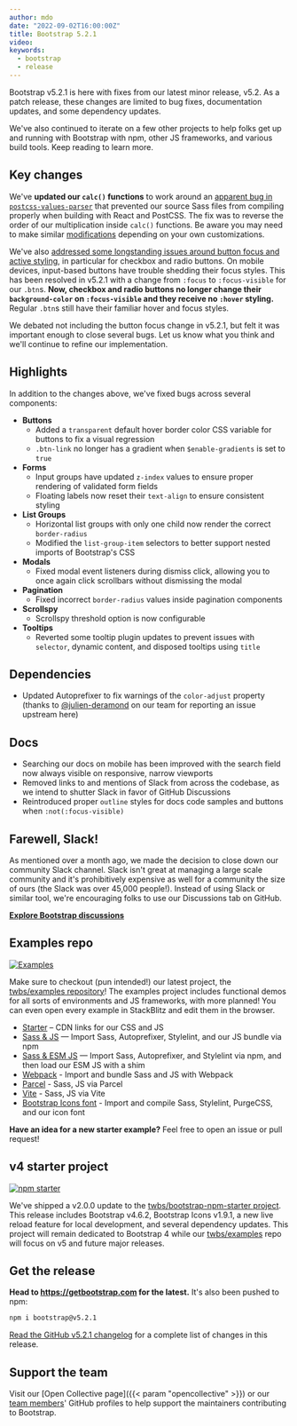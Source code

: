 ```yaml
---
author: mdo
date: "2022-09-02T16:00:00Z"
title: Bootstrap 5.2.1
video:
keywords:
  - bootstrap
  - release
---
```


Bootstrap v5.2.1 is here with fixes from our latest minor release, v5.2. As a patch release, these changes are limited to bug fixes, documentation updates, and some dependency updates.

We've also continued to iterate on a few other projects to help folks get up and running with Bootstrap with npm, other JS frameworks, and various build tools. Keep reading to learn more.

## Key changes

We've **updated our `calc()` functions** to work around an [apparent bug in `postcss-values-parser`](https://github.com/shellscape/postcss-values-parser/issues/138) that prevented our source Sass files from compiling properly when building with React and PostCSS. The fix was to reverse the order of our multiplication inside `calc()` functions. Be aware you may need to make similar [modifications](https://github.com/twbs/bootstrap/pull/37079) depending on your own customizations.

We've also [addressed some longstanding issues around button focus and active styling](https://github.com/twbs/bootstrap/pull/37026), in particular for checkbox and radio buttons. On mobile devices, input-based buttons have trouble shedding their focus styles. This has been resolved in v5.2.1 with a change from `:focus` to `:focus-visible` for our `.btn`s. **Now, checkbox and radio buttons no longer change their `background-color` on `:focus-visible` and they receive no `:hover` styling.** Regular `.btn`s still have their familiar hover and focus styles.

We debated not including the button focus change in v5.2.1, but felt it was important enough to close several bugs. Let us know what you think and we'll continue to refine our implementation.

## Highlights

In addition to the changes above, we've fixed bugs across several components:

- **Buttons**
  - Added a `transparent` default hover border color CSS variable for buttons to fix a visual regression
  - `.btn-link` no longer has a gradient when `$enable-gradients` is set to `true`
- **Forms**
  - Input groups have updated `z-index` values to ensure proper rendering of validated form fields
  - Floating labels now reset their `text-align` to ensure consistent styling
- **List Groups**
  - Horizontal list groups with only one child now render the correct `border-radius`
  - Modified the `list-group-item` selectors to better support nested imports of Bootstrap's CSS
- **Modals**
  - Fixed modal event listeners during dismiss click, allowing you to once again click scrollbars without dismissing the modal
- **Pagination**
  - Fixed incorrect `border-radius` values inside pagination components
- **Scrollspy**
  - Scrollspy threshold option is now configurable
- **Tooltips**
  - Reverted some tooltip plugin updates to prevent issues with `selector`, dynamic content, and disposed tooltips using `title`

## Dependencies

- Updated Autoprefixer to fix warnings of the `color-adjust` property (thanks to [@julien-deramond](https://github.com/julien-deramond/) on our team for reporting an issue upstream here)

## Docs

- Searching our docs on mobile has been improved with the search field now always visible on responsive, narrow viewports
- Removed links to and mentions of Slack from across the codebase, as we intend to shutter Slack in favor of GitHub Discussions
- Reintroduced proper `outline` styles for docs code samples and buttons when `:not(:focus-visible)`

## Farewell, Slack!

As mentioned over a month ago, we made the decision to close down our community Slack channel. Slack isn't great at managing a large scale community and it's prohibitively expensive as well for a community the size of ours (the Slack was over 45,000 people!). Instead of using Slack or similar tool, we're encouraging folks to use our Discussions tab on GitHub.

**[Explore Bootstrap discussions](https://github.com/twbs/bootstrap/discussions)**

## Examples repo

[![Examples](/assets/img/2022/09/examples.png)](https://github.com/twbs/examples)

Make sure to checkout (pun intended!) our latest project, the [twbs/examples repository](https://github.com/twbs/examples)! The examples project includes functional demos for all sorts of environments and JS frameworks, with more planned! You can even open every example in StackBlitz and edit them in the browser.

- [Starter](https://github.com/twbs/examples/tree/main/starter/) – CDN links for our CSS and JS
- [Sass & JS](https://github.com/twbs/examples/tree/main/sass-js/) — Import Sass, Autoprefixer, Stylelint, and our JS bundle via npm
- [Sass & ESM JS](https://github.com/twbs/examples/tree/main/sass-js-esm/) — Import Sass, Autoprefixer, and Stylelint via npm, and then load our ESM JS with a shim
- [Webpack](https://github.com/twbs/examples/tree/main/webpack/) - Import and bundle Sass and JS with Webpack
- [Parcel](https://github.com/twbs/examples/tree/main/parcel/) - Sass, JS via Parcel
- [Vite](https://github.com/twbs/examples/tree/main/vite/) - Sass, JS via Vite
- [Bootstrap Icons font](https://github.com/twbs/examples/tree/main/icons-font/) - Import and compile Sass, Stylelint, PurgeCSS, and our icon font

**Have an idea for a new starter example?** Feel free to open an issue or pull request!

## v4 starter project

[![npm starter](/assets/img/2022/09/bnpm.png)](https://github.com/twbs/bootstrap-npm-starter)

We've shipped a v2.0.0 update to the [twbs/bootstrap-npm-starter project](https://github.com/twbs/bootstrap-npm-starter). This release includes Bootstrap v4.6.2, Bootstrap Icons v1.9.1, a new live reload feature for local development, and several dependency updates. This project will remain dedicated to Bootstrap 4 while our [twbs/examples](https://github.com/twbs/examples) repo will focus on v5 and future major releases.

## Get the release

**Head to <https://getbootstrap.com> for the latest.** It's also been pushed to npm:

```sh
npm i bootstrap@v5.2.1
```

[Read the GitHub v5.2.1 changelog](https://github.com/twbs/bootstrap/releases/tag/v5.2.1) for a complete list of changes in this release.

## Support the team

Visit our [Open Collective page]({{< param "opencollective" >}}) or our [team members](https://github.com/orgs/twbs/people)' GitHub profiles to help support the maintainers contributing to Bootstrap.
